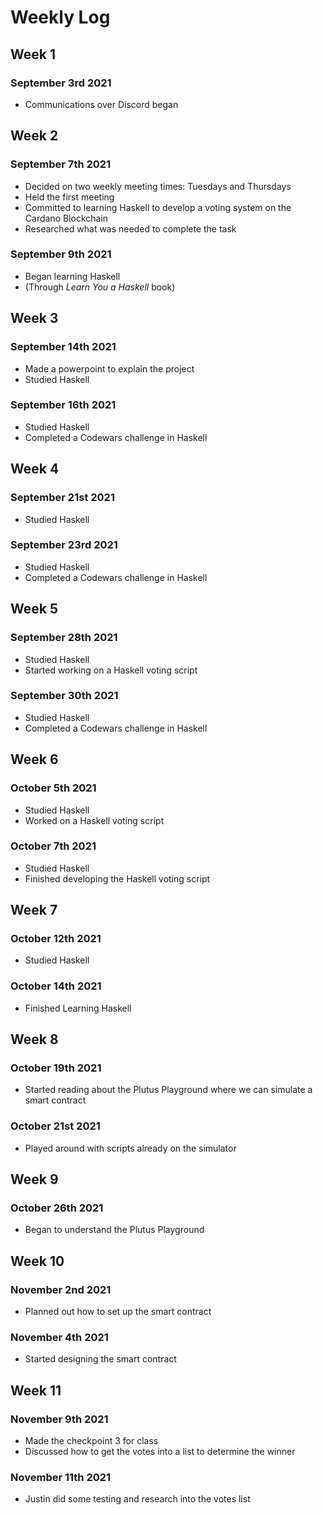 # Weekly Log

## Week 1

### September 3rd 2021
- Communications over Discord began

## Week 2

### September 7th 2021
- Decided on two weekly meeting times: Tuesdays and Thursdays
- Held the first meeting
- Committed to learning Haskell to develop a voting system on the Cardano Blockchain
- Researched what was needed to complete the task

### September 9th 2021
- Began learning Haskell
- (Through *Learn You a Haskell* book)

## Week 3

### September 14th 2021
- Made a powerpoint to explain the project
- Studied Haskell

### September 16th 2021
- Studied Haskell
- Completed a Codewars challenge in Haskell

## Week 4

### September 21st 2021
- Studied Haskell

### September 23rd 2021
- Studied Haskell
- Completed a Codewars challenge in Haskell

## Week 5

### September 28th 2021
- Studied Haskell
- Started working on a Haskell voting script

### September 30th 2021
- Studied Haskell
- Completed a Codewars challenge in Haskell

## Week 6

### October 5th 2021
- Studied Haskell
- Worked on a Haskell voting script

### October 7th 2021
- Studied Haskell
- Finished developing the Haskell voting script

## Week 7

### October 12th 2021
- Studied Haskell

### October 14th 2021
- Finished Learning Haskell

## Week 8

### October 19th 2021
- Started reading about the Plutus Playground where we can simulate a smart contract

### October 21st 2021
- Played around with scripts already on the simulator

## Week 9

### October 26th 2021
- Began to understand the Plutus Playground

## Week 10

### November 2nd 2021
- Planned out how to set up the smart contract

### November 4th 2021
- Started designing the smart contract

## Week 11

### November 9th 2021
- Made the checkpoint 3 for class
- Discussed how to get the votes into a list to determine the winner

### November 11th 2021
- Justin did some testing and research into the votes list